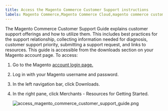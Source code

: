 ```yaml
---
title: Access the Magento Commerce Customer Support instructions
labels: Magento Commerce,Magento Commerce Cloud,magento commerce customer support guide,warning,error
---
```


The Magento Commerce Customer Support Guide explains customer support offerings and how to utilize them. This includes best practices for the support relationship, collecting information needed for diagnosis, customer support priority, submitting a support request, and links to resources. This guide is accessible from the downloads section on your Magento account page. To access:

1. Go to the Magento [account login page.](https://account.magento.com/customer/account/login)
1. Log in with your Magento username and password.
1. In the left navigation bar, click Downloads.
1. In the right pane, click Merchants - Resources for Getting Started.  

    ![access_magento_commerce_customer_support_guide.png](https://support.magento.com/hc/article_attachments/360077063251/access_magento_commerce_customer_support_guide.png)
